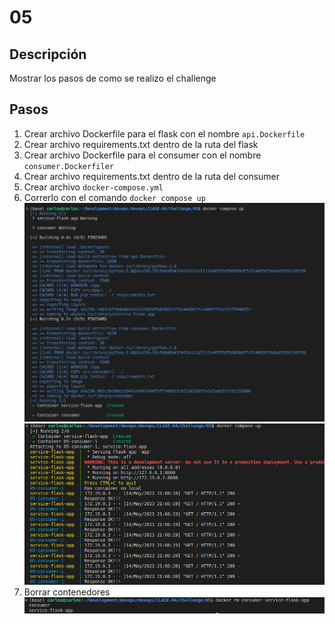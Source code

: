 # 05

## Descripción

Mostrar los pasos de como se realizo el challenge

## Pasos

1. Crear archivo Dockerfile para el flask con el nombre `api.Dockerfile`
2. Crear archivo requirements.txt dentro de la ruta del flask
3. Crear archivo Dockerfile para el consumer con el nombre `consumer.Dockerfiler`
4. Crear archivo requirements.txt dentro de la ruta del consumer
5. Crear archivo `docker-compose.yml`
6. Correrlo con el comando `docker compose up`
![build-containers](images/build-containers.png)
![docker-compose-running](images/docker-compose-running.png)
7. Borrar contenedores
![stop-delete-containers](images/delete-containers.png)


